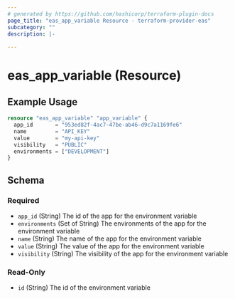```yaml
---
# generated by https://github.com/hashicorp/terraform-plugin-docs
page_title: "eas_app_variable Resource - terraform-provider-eas"
subcategory: ""
description: |-
  
---
```


# eas_app_variable (Resource)



## Example Usage

```terraform
resource "eas_app_variable" "app_variable" {
  app_id       = "953ed82f-4ac7-47be-ab46-d9c7a1169fe6"
  name         = "API_KEY"
  value        = "my-api-key"
  visibility   = "PUBLIC"
  environments = ["DEVELOPMENT"]
}
```

<!-- schema generated by tfplugindocs -->
## Schema

### Required

- `app_id` (String) The id of the app for the environment variable
- `environments` (Set of String) The environments of the app for the environment variable
- `name` (String) The name of the app for the environment variable
- `value` (String) The value of the app for the environment variable
- `visibility` (String) The visibility of the app for the environment variable

### Read-Only

- `id` (String) The id of the environment variable
